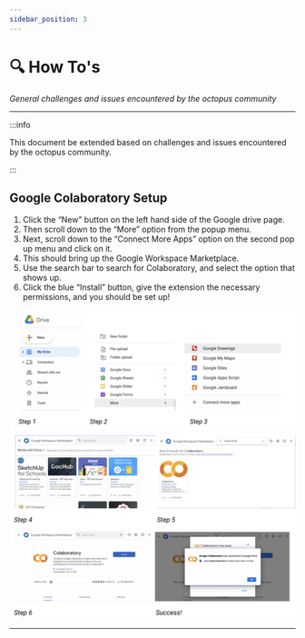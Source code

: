 ```yaml
---
sidebar_position: 3
---
```


# 🔍 How To's

_General challenges and issues encountered by the octopus community_

---

:::info

This document be extended based on challenges and issues encountered by the octopus community.  

:::

## Google Colaboratory Setup

1. Click the “New” button on the left hand side of the Google drive page.
2. Then scroll down to the “More” option from the popup menu.
3. Next, scroll down to the “Connect More Apps” option on the second pop up menu
and click on it.
4. This should bring up the Google Workspace Marketplace.
5. Use the search bar to search for Colaboratory, and select the option that shows
up.
6. Click the blue “Install” button, give the extension the necessary permissions, and
you should be set up!

![Google Colab Setup](../../static/img/googlecolabsetup.png)
![Google Colab Setup Cont.](../../static/img/googlecolabsetup2.png)

---
